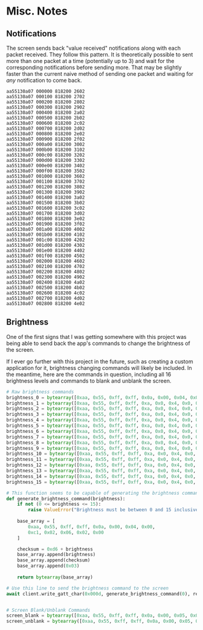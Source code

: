 # Misc. Notes

## Notifications

The screen sends back "value received" notifications along with each packet received. They follow this pattern. It is theoretically possible to sent more than one packet at a time (potentially up to 3) and wait for the corresponding notifications before sending more. That may be slightly faster than the current naive method of sending one packet and waiting for *any* notification to come back.

```plaintext
aa55130a07 000000 818200 2602
aa55130a07 000100 818200 2702
aa55130a07 000200 818200 2802
aa55130a07 000300 818200 2902
aa55130a07 000400 818200 2a02
aa55130a07 000500 818200 2b02
aa55130a07 000600 818200 2c02
aa55130a07 000700 818200 2d02
aa55130a07 000800 818200 2e02
aa55130a07 000900 818200 2f02
aa55130a07 000a00 818200 3002
aa55130a07 000b00 818200 3102
aa55130a07 000c00 818200 3202
aa55130a07 000d00 818200 3302
aa55130a07 000e00 818200 3402
aa55130a07 000f00 818200 3502
aa55130a07 001000 818200 3602
aa55130a07 001100 818200 3702
aa55130a07 001200 818200 3802
aa55130a07 001300 818200 3902
aa55130a07 001400 818200 3a02
aa55130a07 001500 818200 3b02
aa55130a07 001600 818200 3c02
aa55130a07 001700 818200 3d02
aa55130a07 001800 818200 3e02
aa55130a07 001900 818200 3f02
aa55130a07 001a00 818200 4002
aa55130a07 001b00 818200 4102
aa55130a07 001c00 818200 4202
aa55130a07 001d00 818200 4302
aa55130a07 001e00 818200 4402
aa55130a07 001f00 818200 4502
aa55130a07 002000 818200 4602
aa55130a07 002100 818200 4702
aa55130a07 002200 818200 4802
aa55130a07 002300 818200 4902
aa55130a07 002400 818200 4a02
aa55130a07 002500 818200 4b02
aa55130a07 002600 818200 4c02
aa55130a07 002700 818200 4d02
aa55130a07 002800 818200 4e02
```

## Brightness

One of the first signs that I was getting somewhere with this project was being able to send back the app's commands to change the brightness of the screen.

If I ever go further with this project in the future, such as creating a custom application for it, brightness changing commands will likely be included. In the meantime, here are the commands in question, including all 16 brightness levels and commands to blank and unblank the screen.

```python
# Raw brightness commands
brightness_0 = bytearray([0xaa, 0x55, 0xff, 0xff, 0x0a, 0x00, 0x04, 0x00, 0xc1, 0x02, 0x06, 0x02, 0x00, 0x00, 0xd6, 0x03])
brightness_1 = bytearray([0xaa, 0x55, 0xff, 0xff, 0xa, 0x0, 0x4, 0x0, 0xc1, 0x2, 0x6, 0x2, 0x0, 0x1, 0xd7, 0x3])
brightness_2 = bytearray([0xaa, 0x55, 0xff, 0xff, 0xa, 0x0, 0x4, 0x0, 0xc1, 0x2, 0x6, 0x2, 0x0, 0x2, 0xd8, 0x3])
brightness_3 = bytearray([0xaa, 0x55, 0xff, 0xff, 0xa, 0x0, 0x4, 0x0, 0xc1, 0x2, 0x6, 0x2, 0x0, 0x3, 0xd9, 0x3])
brightness_4 = bytearray([0xaa, 0x55, 0xff, 0xff, 0xa, 0x0, 0x4, 0x0, 0xc1, 0x2, 0x6, 0x2, 0x0, 0x4, 0xda, 0x3])
brightness_5 = bytearray([0xaa, 0x55, 0xff, 0xff, 0xa, 0x0, 0x4, 0x0, 0xc1, 0x2, 0x6, 0x2, 0x0, 0x5, 0xdb, 0x3])
brightness_6 = bytearray([0xaa, 0x55, 0xff, 0xff, 0xa, 0x0, 0x4, 0x0, 0xc1, 0x2, 0x6, 0x2, 0x0, 0x6, 0xdc, 0x3])
brightness_7 = bytearray([0xaa, 0x55, 0xff, 0xff, 0xa, 0x0, 0x4, 0x0, 0xc1, 0x2, 0x6, 0x2, 0x0, 0x7, 0xdd, 0x3])
brightness_8 = bytearray([0xaa, 0x55, 0xff, 0xff, 0xa, 0x0, 0x4, 0x0, 0xc1, 0x2, 0x6, 0x2, 0x0, 0x8, 0xde, 0x3])
brightness_9 = bytearray([0xaa, 0x55, 0xff, 0xff, 0xa, 0x0, 0x4, 0x0, 0xc1, 0x2, 0x6, 0x2, 0x0, 0x9, 0xdf, 0x3])
brightness_10 = bytearray([0xaa, 0x55, 0xff, 0xff, 0xa, 0x0, 0x4, 0x0, 0xc1, 0x2, 0x6, 0x2, 0x0, 0xa, 0xe0, 0x3])
brightness_11 = bytearray([0xaa, 0x55, 0xff, 0xff, 0xa, 0x0, 0x4, 0x0, 0xc1, 0x2, 0x6, 0x2, 0x0, 0xb, 0xe1, 0x3])
brightness_12 = bytearray([0xaa, 0x55, 0xff, 0xff, 0xa, 0x0, 0x4, 0x0, 0xc1, 0x2, 0x6, 0x2, 0x0, 0xc, 0xe2, 0x3])
brightness_13 = bytearray([0xaa, 0x55, 0xff, 0xff, 0xa, 0x0, 0x4, 0x0, 0xc1, 0x2, 0x6, 0x2, 0x0, 0xd, 0xe3, 0x3])
brightness_14 = bytearray([0xaa, 0x55, 0xff, 0xff, 0xa, 0x0, 0x4, 0x0, 0xc1, 0x2, 0x6, 0x2, 0x0, 0xe, 0xe4, 0x3])
brightness_15 = bytearray([0xaa, 0x55, 0xff, 0xff, 0xa, 0x0, 0x4, 0x0, 0xc1, 0x2, 0x6, 0x2, 0x0, 0xf, 0xe5, 0x3])

# This function seems to be capable of generating the brightness command, given a brightness value between 0 and 15
def generate_brightness_command(brightness):
    if not (0 <= brightness <= 15):
        raise ValueError("Brightness must be between 0 and 15 inclusive")
    
    base_array = [
        0xaa, 0x55, 0xff, 0xff, 0x0a, 0x00, 0x04, 0x00,
        0xc1, 0x02, 0x06, 0x02, 0x00
    ]

    checksum = 0xd6 + brightness
    base_array.append(brightness)
    base_array.append(checksum)
    base_array.append(0x03)
    
    return bytearray(base_array)

# Use this line to send the brightness command to the screen
await client.write_gatt_char(0x000d, generate_brightness_command(0), response=True)


# Screen Blank/Unblank Commands
screen_blank = bytearray([0xaa, 0x55, 0xff, 0xff, 0x0a, 0x00, 0x05, 0x00, 0xc1, 0x02, 0x04, 0x02, 0x00, 0x01, 0xd6, 0x03])
screen_unblank = bytearray([0xaa, 0x55, 0xff, 0xff, 0x0a, 0x00, 0x05, 0x00, 0xc1, 0x02, 0x04, 0x02, 0x00, 0x01, 0xd6, 0x03])
```

